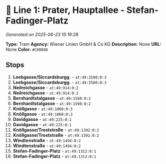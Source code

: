 # 🚊 Line 1: Prater, Hauptallee - Stefan-Fadinger-Platz

*Generated on 2025-06-23 15:19:28*

**Type:** Tram
**Agency:** Wiener Linien GmbH & Co KG
**Description:** None
**URL:** None
**Color:** `#C00808`

## Stops

1. **Leebgasse/Siccardsburgg.** - `at:49:2500:0:3`
2. **Leebgasse/Siccardsburgg.** - `at:49:2500:0:3`
3. **Neilreichgasse** - `at:49:914:0:2`
4. **Neilreichgasse** - `at:49:914:0:2`
5. **Bernhardtstalgasse** - `at:49:1598:0:2`
6. **Bernhardtstalgasse** - `at:49:1598:0:2`
7. **Knöllgasse** - `at:49:1060:0:3`
8. **Knöllgasse** - `at:49:1060:0:3`
9. **Davidgasse** - `at:49:225:0:1`
10. **Davidgasse** - `at:49:225:0:1`
11. **Knöllgasse/Troststraße** - `at:49:1392:0:2`
12. **Knöllgasse/Troststraße** - `at:49:1392:0:2`
13. **Windtenstraße** - `at:49:1494:0:2`
14. **Windtenstraße** - `at:49:1494:0:2`
15. **Stefan-Fadinger-Platz** - `at:49:1312:0:1`
16. **Stefan-Fadinger-Platz** - `at:49:1312:0:1`